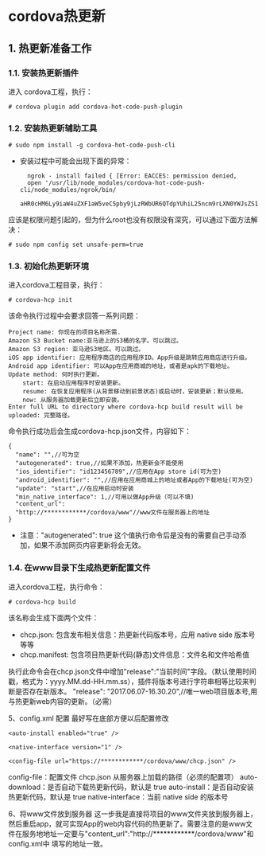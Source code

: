 # cordova热更新
## 1. 热更新准备工作
### 1.1. 安装热更新插件

进入 cordova工程，执行：

    # cordova plugin add cordova-hot-code-push-plugin 

### 1.2. 安装热更新辅助工具

    # sudo npm install -g cordova-hot-code-push-cli
 
* 安装过程中可能会出现下面的异常：

        ngrok - install failed { [Error: EACCES: permission denied, 
        open '/usr/lib/node_modules/cordova-hot-code-push-cli/node_modules/ngrok/bin/
        aHR0cHM6Ly9iaW4uZXF1aW5veC5pby9jLzRWbUR6QTdpYUhiL25ncm9rLXN0YWJsZS1saW51eC1hbWQ2NC56aXA=.zip']...
 
 应该是权限问题引起的，但为什么root也没有权限没有深究，可以通过下面方法解决：

    # sudo npm config set unsafe-perm=true
 
### 1.3. 初始化热更新环境

进入cordova工程目录，执行：

    # cordova-hcp init

该命令执行过程中会要求回答一系列问题：
 
    Project name: 你现在的项目名称所需.
    Amazon S3 Bucket name:亚马逊上的S3桶的名字。可以跳过。
    Amazon S3 region: 亚马逊S3地区。可以跳过。
    iOS app identifier: 应用程序商店的应用程序ID。App升级是跳转应用商店进行升级。
    Android app identifier: 可以App在应用商城的地址，或者是apk的下载地址。
    Update method: 何时执行更新。
        start: 在启动应用程序时安装更新。
        resume: 在恢复应用程序(从背景移动到前景状态)或启动时，安装更新；默认使用。
        now: 从服务器加载更新后立即安装。
    Enter full URL to directory where cordova-hcp build result will be uploaded: 完整路径。

命令执行成功后会生成cordova-hcp.json文件，内容如下：

    {
      "name": "",//可为空
      "autogenerated": true,//如果不添加，热更新会不能使用
      "ios_identifier": "id123456789",//应用在App store id(可为空)
      "android_identifier": "",//应用在应用商城上的地址或者App的下载地址(可为空)
      "update": "start",//在应用启动时安装
      "min_native_interface": 1,//可用以做App升级（可以不填)
      "content_url":
      "http://************/cordova/www"//www文件在服务器上的地址
    }

* 注意："autogenerated": true 这个值执行命令后是没有的需要自己手动添加，如果不添加网页内容更新将会无效。

### 1.4. 在www目录下生成热更新配置文件
进入cordova工程，执行命令：

    # cordova-hcp build

该名称会生成下面两个文件：

* chcp.json: 包含发布相关信息：热更新代码版本号，应用 native side 版本号等等
* chcp.manifest: 包含项目热更新代码(静态)文件信息：文件名和文件哈希值

执行此命令会在chcp.json文件中增加"release":"当前时间"字段。（默认使用时间戳，格式为：yyyy.MM.dd-HH.mm.ss），插件将版本号进行字符串相等比较来判断是否存在新版本。
"release": "2017.06.07-16.30.20",//唯一web项目版本号,用与热更新web内容的更新。（必需）

5、config.xml 配置
最好写在底部方便以后配置修改
<chcp>
    <auto-download enabled="true" />

    <auto-install enabled="true" />

    <native-interface version="1" />
    
    <config-file url="https://************/cordova/www/chcp.json" />
</chcp>


config-file：配置文件 chcp.json 从服务器上加载的路径（必须的配置项）
auto-download：是否自动下载热更新代码，默认是 true
auto-install：是否自动安装热更新代码，默认是 true
native-interface：当前 native side 的版本号

6、将www文件放到服务器
这一步我是直接将项目的www文件夹放到服务器上，然后重启app，就可实现App的web内容代码的热更新了。需要注意的是www文件在服务地地址一定要与"content_url":"http://************/cordova/www"和config.xml中<config-file url="https://************/cordova/www/chcp.json" /> 填写的地址一致。
